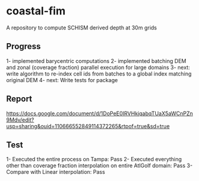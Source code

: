 # coastal-fim
A repository to compute SCHISM derived depth at 30m grids


## Progress 
1- implemented barycentric computations
2- implemented batching DEM and zonal (coverage fraction) parallel execution for large domains
3- next: write algorithm to re-index cell ids from batches to a global index matching original DEM 
4- next: Write tests for package


## Report
https://docs.google.com/document/d/1DoPeE0IRVHkjqabqTUaX5aWCnPZn9Mdv/edit?usp=sharing&ouid=110666552849114372265&rtpof=true&sd=true

## Test
1- Executed the entire process on Tampa: Pass
2- Executed everything other than coverage fraction interpolation on entire AtlGolf domain: Pass
3- Compare with Linear interpolation: Pass  